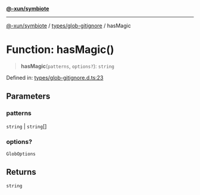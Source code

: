 [**@-xun/symbiote**](../../../README.md)

***

[@-xun/symbiote](../../../README.md) / [types/glob-gitignore](../README.md) / hasMagic

# Function: hasMagic()

> **hasMagic**(`patterns`, `options?`): `string`

Defined in: [types/glob-gitignore.d.ts:23](https://github.com/Xunnamius/symbiote/blob/83ef2df2474c2254d82f0b3ae0574d283c20aaeb/types/glob-gitignore.d.ts#L23)

## Parameters

### patterns

`string` | `string`[]

### options?

`GlobOptions`

## Returns

`string`
